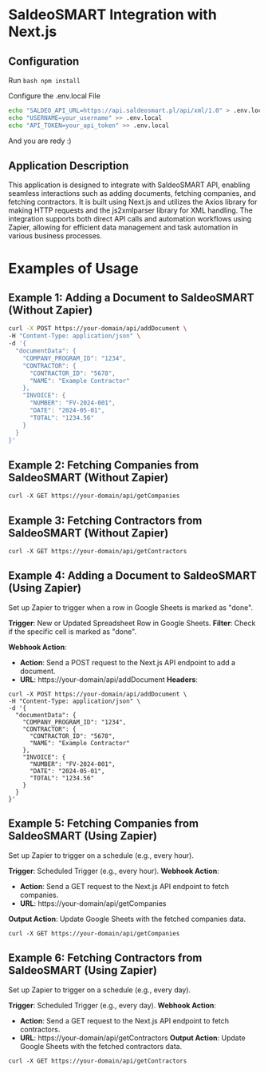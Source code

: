 # SaldeoSMART Integration with Next.js
## Configuration
Run ```bash npm install```

Configure the .env.local File

```bash
echo "SALDEO_API_URL=https://api.saldeosmart.pl/api/xml/1.0" > .env.local
echo "USERNAME=your_username" >> .env.local
echo "API_TOKEN=your_api_token" >> .env.local
```

And you are redy :)
## Application Description

This application is designed to integrate with SaldeoSMART API, enabling seamless interactions such as adding documents, fetching companies, and fetching contractors. It is built using Next.js and utilizes the Axios library for making HTTP requests and the js2xmlparser library for XML handling. The integration supports both direct API calls and automation workflows using Zapier, allowing for efficient data management and task automation in various business processes.


# Examples of Usage

## Example 1: Adding a Document to SaldeoSMART (Without Zapier)
```bash
curl -X POST https://your-domain/api/addDocument \
-H "Content-Type: application/json" \
-d '{
  "documentData": {
    "COMPANY_PROGRAM_ID": "1234",
    "CONTRACTOR": {
      "CONTRACTOR_ID": "5678",
      "NAME": "Example Contractor"
    },
    "INVOICE": {
      "NUMBER": "FV-2024-001",
      "DATE": "2024-05-01",
      "TOTAL": "1234.56"
    }
  }
}'
```
## Example 2: Fetching Companies from SaldeoSMART (Without Zapier)
```curl
curl -X GET https://your-domain/api/getCompanies
```
## Example 3: Fetching Contractors from SaldeoSMART (Without Zapier)
```curl
curl -X GET https://your-domain/api/getContractors
```
## Example 4: Adding a Document to SaldeoSMART (Using Zapier)

Set up Zapier to trigger when a row in Google Sheets is marked as "done".

**Trigger**: New or Updated Spreadsheet Row in Google Sheets.
**Filter**: Check if the specific cell is marked as "done".

**Webhook Action**:
- **Action**: Send a POST request to the Next.js API endpoint to add a document.
- **URL**: https://your-domain/api/addDocument
**Headers**:
```curl
curl -X POST https://your-domain/api/addDocument \
-H "Content-Type: application/json" \
-d '{
  "documentData": {
    "COMPANY_PROGRAM_ID": "1234",
    "CONTRACTOR": {
      "CONTRACTOR_ID": "5678",
      "NAME": "Example Contractor"
    },
    "INVOICE": {
      "NUMBER": "FV-2024-001",
      "DATE": "2024-05-01",
      "TOTAL": "1234.56"
    }
  }
}'
```

## Example 5: Fetching Companies from SaldeoSMART (Using Zapier)

Set up Zapier to trigger on a schedule (e.g., every hour).

**Trigger**: Scheduled Trigger (e.g., every hour).
**Webhook Action**:
 - **Action**: Send a GET request to the Next.js API endpoint to fetch companies.
 - **URL**: https://your-domain/api/getCompanies

**Output Action**:
Update Google Sheets with the fetched companies data.
```curl
curl -X GET https://your-domain/api/getCompanies
```

## Example 6: Fetching Contractors from SaldeoSMART (Using Zapier)

Set up Zapier to trigger on a schedule (e.g., every day).

 **Trigger**: Scheduled Trigger (e.g., every day).
 **Webhook Action**:
 - **Action**: Send a GET request to the Next.js API endpoint to fetch contractors.
 - **URL**: https://your-domain/api/getContractors
 **Output Action**:
 Update Google Sheets with the fetched contractors data.
 ```curl
curl -X GET https://your-domain/api/getContractors
```

